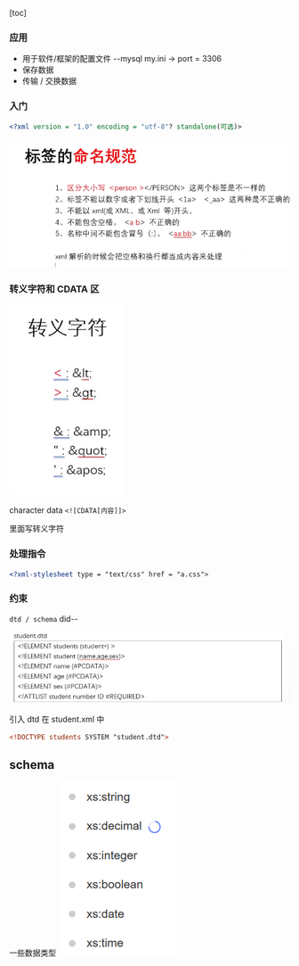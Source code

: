 [toc]

### 应用

- 用于软件/框架的配置文件 --mysql my.ini -> port = 3306
- 保存数据
- 传输 / 交换数据

### 入门

```xml
<?xml version = "1.0" encoding = "utf-8"? standalone(可选)>
```

![1698202776451](image/index/1698202776451.png)

### 转义字符和 CDATA 区

![1698202884094](image/index/1698202884094.png)

character data
`<![CDATA[内容]]>`

里面写转义字符

### 处理指令

```xml
<?xml-stylesheet type = "text/css" href = "a.css">
```

### 约束

`dtd / schema`
did--

![1698203227627](image/index/1698203227627.png)

引入 dtd
在 student.xml 中

```xml
<!DOCTYPE students SYSTEM "student.dtd">
```

## schema

一些数据类型
![1698321339983](image/index/1698321339983.png)
